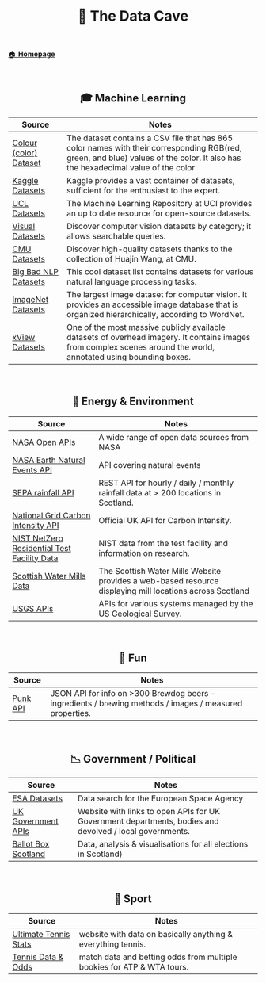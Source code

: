 <h1 align="center"><b> 🦇 The Data Cave  </b></h1>

<br>

[🏠 **Homepage**](../index.md)

<br>

<h2 align="center"><b> 🎓 Machine Learning </b></h2>

Source | Notes
-- | --
[Colour (color) Dataset](https://github.com/codebrainz/color-names/blob/master/output/colors.csv) | The dataset contains a CSV file that has 865 color names with their corresponding RGB(red, green, and blue) values of the color. It also has the hexadecimal value of the color.
[Kaggle Datasets](http://mlr.cs.umass.edu/ml/) | Kaggle provides a vast container of datasets, sufficient for the enthusiast to the expert.
[UCL Datasets](http://mlr.cs.umass.edu/ml/) | The Machine Learning Repository at UCI provides an up to date resource for open-source datasets.
[Visual Datasets](https://www.visualdata.io/) | Discover computer vision datasets by category; it allows searchable queries.
[CMU Datasets](https://guides.library.cmu.edu/machine-learning/datasets) | Discover high-quality datasets thanks to the collection of Huajin Wang, at CMU.
[Big Bad NLP Datasets](https://datasets.quantumstat.com/) | This cool dataset list contains datasets for various natural language processing tasks.
[ImageNet Datasets](http://image-net.org/) |  The largest image dataset for computer vision. It provides an accessible image database that is organized hierarchically, according to WordNet.
[xView Datasets](http://xviewdataset.org/#dataset) | One of the most massive publicly available datasets of overhead imagery. It contains images from complex scenes around the world, annotated using bounding boxes.


<br>
<h2 align="center"><b> 🌿 Energy & Environment </b></h2>

Source | Notes
-- | --
[NASA Open APIs](https://api.nasa.gov/) | A wide range of open data sources from NASA
[NASA Earth Natural Events API](https://eonet.gsfc.nasa.gov/what-is-eonet) | API covering natural events 
[SEPA rainfall API](https://www2.sepa.org.uk/rainfall/DataDownload) | REST API for hourly / daily / monthly rainfall data at > 200 locations in Scotland.
[National Grid Carbon Intensity API](https://carbon-intensity.github.io/api-definitions/?python#schemas) | Official UK API for Carbon Intensity.
[NIST NetZero Residential Test Facility Data](https://pages.nist.gov/netzero/index.html) | NIST data from the test facility and information on research.
[Scottish Water Mills Data](https://maps.nls.uk/projects/mills/download.html) | The Scottish Water Mills Website provides a web-based resource displaying mill locations across Scotland
[USGS APIs](https://www.usgs.gov/products/data-and-tools/apis) | APIs for various systems managed by the US Geological Survey.

<br>
<h2 align="center"><b> 🎡 Fun </b></h2>

Source | Notes
-- | --
[Punk API](https://punkapi.com/documentation/v2) | JSON API for info on >300 Brewdog beers - ingredients / brewing methods / images / measured properties. 

<br>
<h2 align="center"><b> 📉 Government / Political </b></h2>

Source | Notes
-- | --
[ESA Datasets](https://earth.esa.int/eogateway/search?text=&category=Data&subFilter=data%20download) | Data search for the European Space Agency
[UK Government APIs](https://www.api.gov.uk/#uk-government-apis) | Website with links to open APIs for UK Government departments, bodies and devolved / local governments.
[Ballot Box Scotland](https://app.flourish.studio/@BallotBoxScot) | Data, analysis & visualisations for all elections in Scotland)  

<br>
<h2 align="center"><b> 🏓 Sport </b></h2>

Source | Notes
-- | --
[Ultimate Tennis Stats](https://www.ultimatetennisstatistics.com/records) | website with data on basically anything & everything tennis.
[Tennis Data & Odds](http://www.tennis-data.co.uk/alldata.php) | match data and betting odds from multiple bookies for ATP & WTA tours.  

